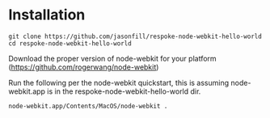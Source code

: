 # Installation

```
git clone https://github.com/jasonfill/respoke-node-webkit-hello-world
cd respoke-node-webkit-hello-world
```
Download the proper version of node-webkit for your platform (https://github.com/rogerwang/node-webkit)

Run the following per the node-webkit quickstart, this is assuming node-webkit.app is in the respoke-node-webkit-hello-world dir.

```
node-webkit.app/Contents/MacOS/node-webkit .
```
